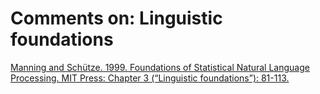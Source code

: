 # Comments on: Linguistic foundations
[Manning and Schütze.  1999.  Foundations of Statistical Natural Language Processing.  MIT Press: Chapter 3 (“Linguistic foundations”): 81-113.](('https://canvas.uchicago.edu/courses/13021/files/1170207/download?wrap=1',))